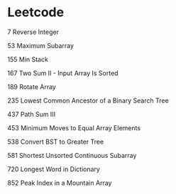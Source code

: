 # Leetcode

7 Reverse Integer

53 Maximum Subarray

155 Min Stack

167 Two Sum II - Input Array Is Sorted

189 Rotate Array

235 Lowest Common Ancestor of a Binary Search Tree

437 Path Sum III

453 Minimum Moves to Equal Array Elements

538 Convert BST to Greater Tree

581 Shortest Unsorted Continuous Subarray

720 Longest Word in Dictionary

852 Peak Index in a Mountain Array